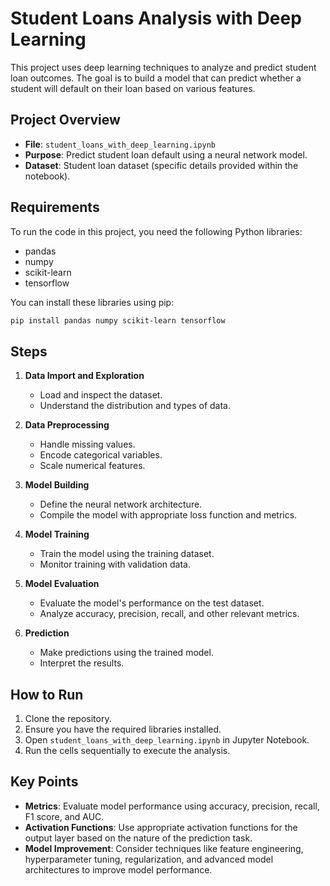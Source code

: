 # Student Loans Analysis with Deep Learning

This project uses deep learning techniques to analyze and predict student loan outcomes. The goal is to build a model that can predict whether a student will default on their loan based on various features.

## Project Overview

- **File**: `student_loans_with_deep_learning.ipynb`
- **Purpose**: Predict student loan default using a neural network model.
- **Dataset**: Student loan dataset (specific details provided within the notebook).

## Requirements

To run the code in this project, you need the following Python libraries:

- pandas
- numpy
- scikit-learn
- tensorflow

You can install these libraries using pip:

```bash
pip install pandas numpy scikit-learn tensorflow
```

## Steps

1. **Data Import and Exploration**
   - Load and inspect the dataset.
   - Understand the distribution and types of data.

2. **Data Preprocessing**
   - Handle missing values.
   - Encode categorical variables.
   - Scale numerical features.

3. **Model Building**
   - Define the neural network architecture.
   - Compile the model with appropriate loss function and metrics.

4. **Model Training**
   - Train the model using the training dataset.
   - Monitor training with validation data.

5. **Model Evaluation**
   - Evaluate the model's performance on the test dataset.
   - Analyze accuracy, precision, recall, and other relevant metrics.

6. **Prediction**
   - Make predictions using the trained model.
   - Interpret the results.

## How to Run

1. Clone the repository.
2. Ensure you have the required libraries installed.
3. Open `student_loans_with_deep_learning.ipynb` in Jupyter Notebook.
4. Run the cells sequentially to execute the analysis.

## Key Points

- **Metrics**: Evaluate model performance using accuracy, precision, recall, F1 score, and AUC.
- **Activation Functions**: Use appropriate activation functions for the output layer based on the nature of the prediction task.
- **Model Improvement**: Consider techniques like feature engineering, hyperparameter tuning, regularization, and advanced model architectures to improve model performance.

